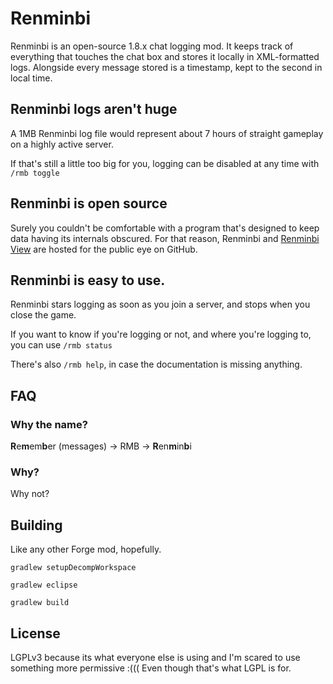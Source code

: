 # Renminbi

Renminbi is an open-source 1.8.x chat logging mod. It keeps track of everything that touches the chat box
and stores it locally in XML-formatted logs. Alongside every message stored is a timestamp, kept
to the second in local time.

## Renminbi logs aren't huge

A 1MB Renminbi log file would represent about 7 hours of straight gameplay on a highly active server.

If that's still a little too big for you, logging can be disabled at any time with `/rmb toggle`

## Renminbi is open source

Surely you couldn't be comfortable with a program that's designed to keep data having its internals obscured.
For that reason, Renminbi and [Renminbi View](https://github.com/t1ra/renminbi-view) are hosted for the 
public eye on GitHub.

## Renminbi is easy to use.

Renminbi stars logging as soon as you join a server, and stops when you close the game.

If you want to know if you're logging or not, and where you're logging to, you can use `/rmb status`

There's also `/rmb help`, in case the documentation is missing anything.

## FAQ

### Why the name?

**R**e**m**em**b**er (messages) -> RMB -> **R**en**m**in**b**i

### Why?

Why not?

## Building

Like any other Forge mod, hopefully.

```
gradlew setupDecompWorkspace

gradlew eclipse

gradlew build
```

## License

LGPLv3 because its what everyone else is using and I'm scared to use something more permissive :(((
Even though that's what LGPL is for.
